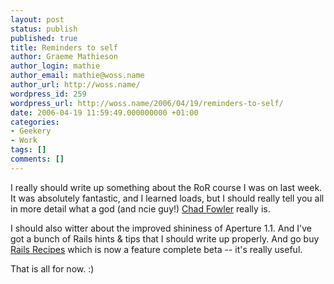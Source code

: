 ```yaml
---
layout: post
status: publish
published: true
title: Reminders to self
author: Graeme Mathieson
author_login: mathie
author_email: mathie@woss.name
author_url: http://woss.name/
wordpress_id: 259
wordpress_url: http://woss.name/2006/04/19/reminders-to-self/
date: 2006-04-19 11:59:49.000000000 +01:00
categories:
- Geekery
- Work
tags: []
comments: []
---
```

I really should write up something about the RoR course I was on last week.  It was absolutely fantastic, and I learned loads, but I should really tell you all in more detail what a god (and ncie guy!) [Chad Fowler](http://www.chadfowler.com/) really is.

I should also witter about the improved shininess of Aperture 1.1.  And I've got a bunch of Rails hints & tips that I should write up properly.  And go buy [Rails Recipes](http://www.pragmaticprogrammer.com/titles/fr_rr/) which is now a feature complete beta -- it's really useful.

That is all for now. :)
